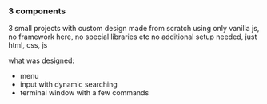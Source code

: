 
### 3 components 

3 small projects with custom design made from scratch using only vanilla js, no framework here, no special libraries etc 
no additional setup needed, just html, css, js 

what was designed:
 - menu
 - input with dynamic searching
 - terminal window with a few commands
